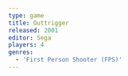 ```yaml
---
type: game
title: Outtrigger
released: 2001
editor: Sega
players: 4
genres:
  - 'First Person Shooter (FPS)'
---
```

